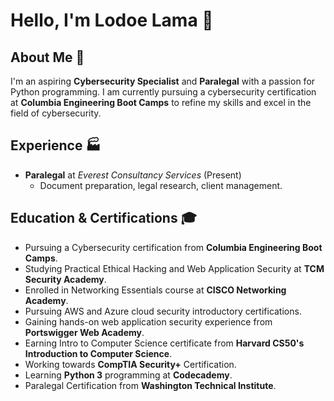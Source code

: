 # Hello, I'm Lodoe Lama 👋

## About Me 🚀
I'm an aspiring **Cybersecurity Specialist** and **Paralegal** with a passion for Python programming. I am currently pursuing a cybersecurity certification at **Columbia Engineering Boot Camps** to refine my skills and excel in the field of cybersecurity.

## Experience 🏭

- **Paralegal** at *Everest Consultancy Services* (Present)
    - Document preparation, legal research, client management.


## Education & Certifications 🎓

- Pursuing a Cybersecurity certification from **Columbia Engineering Boot Camps**.
- Studying Practical Ethical Hacking and Web Application Security at **TCM Security Academy**.
- Enrolled in Networking Essentials course at **CISCO Networking Academy**.
- Pursuing AWS and Azure cloud security introductory certifications.
- Gaining hands-on web application security experience from **Portswigger Web Academy**.
- Earning Intro to Computer Science certificate from **Harvard CS50's Introduction to Computer Science**.
- Working towards **CompTIA Security+** Certification.
- Learning **Python 3** programming at **Codecademy**.
- Paralegal Certification from **Washington Technical Institute**.



